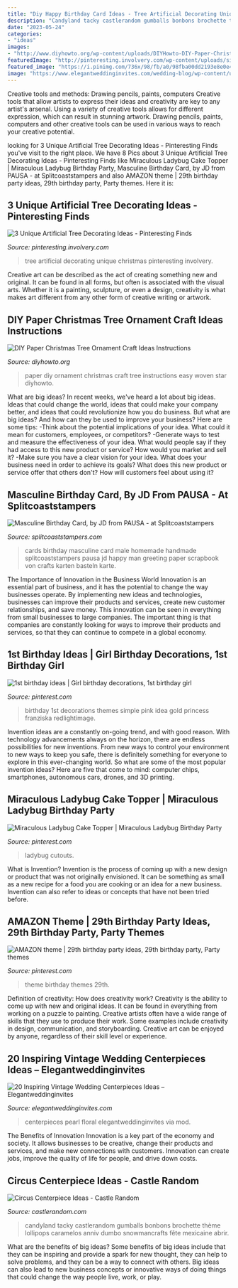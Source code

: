 ```yaml
---
title: "Diy Happy Birthday Card Ideas - Tree Artificial Decorating Unique Christmas Pinteresting Involvery"
description: "Candyland tacky castlerandom gumballs bonbons brochette thème lollipops caramelos anniv dumbo snowmancrafts fête mexicaine abrir"
date: "2023-05-24"
categories:
- "ideas"
images:
- "http://www.diyhowto.org/wp-content/uploads/DIYHowto-DIY-Paper-Christmas-Tree-Ornament-Craft-Ideas-04.jpg"
featuredImage: "http://pinteresting.involvery.com/wp-content/uploads/sites/15/-000/1/02b21c5b5cd1f04bd7aa5aa882731ad9.jpg"
featured_image: "https://i.pinimg.com/736x/98/fb/a0/98fba00dd2193e8e0e4ee1a6c72e1867.jpg"
image: "https://www.elegantweddinginvites.com/wedding-blog/wp-content/uploads/2016/07/gorgeous-vintage-floral-and-pearl-wedding-centerpieces.jpg"
---
```



Creative tools and methods: Drawing pencils, paints, computers
Creative tools that allow artists to express their ideas and creativity are key to any artist's arsenal. Using a variety of creative tools allows for different expression, which can result in stunning artwork. Drawing pencils, paints, computers and other creative tools can be used in various ways to reach your creative potential.

	

		
looking for 3 Unique Artificial Tree Decorating Ideas - Pinteresting Finds you've visit to the right place. We have 8 Pics about 3 Unique Artificial Tree Decorating Ideas - Pinteresting Finds like Miraculous Ladybug Cake Topper | Miraculous Ladybug Birthday Party, Masculine Birthday Card, by JD from PAUSA - at Splitcoaststampers and also AMAZON theme | 29th birthday party ideas, 29th birthday party, Party themes. Here it is:
		
    
## 3 Unique Artificial Tree Decorating Ideas - Pinteresting Finds

<img loading=lazy src="http://pinteresting.involvery.com/wp-content/uploads/sites/15/-000/1/02b21c5b5cd1f04bd7aa5aa882731ad9.jpg" onerror="this.onerror=null;this.src='https://tse2.mm.bing.net/th?id=OIP.reax9YqHnjyPNLd41_JeWAHaJ4&amp;pid=15.1';" alt="3 Unique Artificial Tree Decorating Ideas - Pinteresting Finds">

_Source: pinteresting.involvery.com_

>tree artificial decorating unique christmas pinteresting involvery. 

	

Creative art can be described as the act of creating something new and original. It can be found in all forms, but often is associated with the visual arts. Whether it is a painting, sculpture, or even a design, creativity is what makes art different from any other form of creative writing or artwork.

    
## DIY Paper Christmas Tree Ornament Craft Ideas Instructions

<img loading=lazy src="http://www.diyhowto.org/wp-content/uploads/DIYHowto-DIY-Paper-Christmas-Tree-Ornament-Craft-Ideas-04.jpg" onerror="this.onerror=null;this.src='https://tse3.mm.bing.net/th?id=OIP.pfTgV49bgKApoTCU75n7QgHaLs&amp;pid=15.1';" alt="DIY Paper Christmas Tree Ornament Craft Ideas Instructions">

_Source: diyhowto.org_

>paper diy ornament christmas craft tree instructions easy woven star diyhowto. 

	

What are big ideas?
In recent weeks, we've heard a lot about big ideas. Ideas that could change the world, ideas that could make your company better, and ideas that could revolutionize how you do business. But what are big ideas? And how can they be used to improve your business? Here are some tips: 
-Think about the potential implications of your idea. What could it mean for customers, employees, or competitors? 
-Generate ways to test and measure the effectiveness of your idea. What would people say if they had access to this new product or service? How would you market and sell it? 
-Make sure you have a clear vision for your idea. What does your business need in order to achieve its goals? What does this new product or service offer that others don't? How will customers feel about using it?

    
## Masculine Birthday Card, By JD From PAUSA - At Splitcoaststampers

<img loading=lazy src="http://images.splitcoaststampers.com/data/gallery/500/2016/04/09/Masculine_card_by_JD_from_PAUSA.jpg" onerror="this.onerror=null;this.src='https://tse4.mm.bing.net/th?id=OIP.xspXq31Vl3CBnziSIIhQwAHaK8&amp;pid=15.1';" alt="Masculine Birthday Card, by JD from PAUSA - at Splitcoaststampers">

_Source: splitcoaststampers.com_

>cards birthday masculine card male homemade handmade splitcoaststampers pausa jd happy man greeting paper scrapbook von crafts karten basteln karte. 

	

The Importance of Innovation in the Business World
Innovation is an essential part of business, and it has the potential to change the way businesses operate. By implementing new ideas and technologies, businesses can improve their products and services, create new customer relationships, and save money. This innovation can be seen in everything from small businesses to large companies. The important thing is that companies are constantly looking for ways to improve their products and services, so that they can continue to compete in a global economy.

    
## 1st Birthday Ideas | Girl Birthday Decorations, 1st Birthday Girl

<img loading=lazy src="https://i.pinimg.com/736x/98/fb/a0/98fba00dd2193e8e0e4ee1a6c72e1867.jpg" onerror="this.onerror=null;this.src='https://tse3.mm.bing.net/th?id=OIP.ljzIHW94CEdZR7vbrNC94QHaJ3&amp;pid=15.1';" alt="1st birthday ideas | Girl birthday decorations, 1st birthday girl">

_Source: pinterest.com_

>birthday 1st decorations themes simple pink idea gold princess franziska redlightimage. 

	

Invention ideas are a constantly on-going trend, and with good reason. With technology advancements always on the horizon, there are endless possibilities for new inventions. From new ways to control your environment to new ways to keep you safe, there is definitely something for everyone to explore in this ever-changing world. So what are some of the most popular invention ideas? Here are five that come to mind: computer chips, smartphones, autonomous cars, drones, and 3D printing.

    
## Miraculous Ladybug Cake Topper | Miraculous Ladybug Birthday Party

<img loading=lazy src="https://i.pinimg.com/736x/10/2f/2a/102f2afc97ce90120167c1d99d6978e2.jpg" onerror="this.onerror=null;this.src='https://tse3.mm.bing.net/th?id=OIP.Q_78lR0yzcYNwO0aUeRX9AHaJ3&amp;pid=15.1';" alt="Miraculous Ladybug Cake Topper | Miraculous Ladybug Birthday Party">

_Source: pinterest.com_

>ladybug cutouts. 

	

What is Invention?
Invention is the process of coming up with a new design or product that was not originally envisioned. It can be something as small as a new recipe for a food you are cooking or an idea for a new business. Invention can also refer to ideas or concepts that have not been tried before.

    
## AMAZON Theme | 29th Birthday Party Ideas, 29th Birthday Party, Party Themes

<img loading=lazy src="https://i.pinimg.com/736x/39/3f/e9/393fe9262de7c48600f474704b07a9e2.jpg" onerror="this.onerror=null;this.src='https://tse2.mm.bing.net/th?id=OIP.6oyHRH32jzFky3i02swu4AHaJ3&amp;pid=15.1';" alt="AMAZON theme | 29th birthday party ideas, 29th birthday party, Party themes">

_Source: pinterest.com_

>theme birthday themes 29th. 

	

Definition of creativity: How does creativity work?
Creativity is the ability to come up with new and original ideas. It can be found in everything from working on a puzzle to painting. Creative artists often have a wide range of skills that they use to produce their work. Some examples include creativity in design, communication, and storyboarding. Creative art can be enjoyed by anyone, regardless of their skill level or experience.

    
## 20 Inspiring Vintage Wedding Centerpieces Ideas – Elegantweddinginvites

<img loading=lazy src="https://www.elegantweddinginvites.com/wedding-blog/wp-content/uploads/2016/07/gorgeous-vintage-floral-and-pearl-wedding-centerpieces.jpg" onerror="this.onerror=null;this.src='https://tse4.mm.bing.net/th?id=OIP.NFqAAUKjDwdgnuSuU5mFMwHaLH&amp;pid=15.1';" alt="20 Inspiring Vintage Wedding Centerpieces Ideas – Elegantweddinginvites">

_Source: elegantweddinginvites.com_

>centerpieces pearl floral elegantweddinginvites via mod. 

	

The Benefits of Innovation
Innovation is a key part of the economy and society. It allows businesses to be creative, change their products and services, and make new connections with customers. Innovation can create jobs, improve the quality of life for people, and drive down costs.

    
## Circus Centerpiece Ideas - Castle Random

<img loading=lazy src="https://castlerandom.com/wp-content/uploads/2019/11/Circus-Centerpiece-5.jpg" onerror="this.onerror=null;this.src='https://tse4.mm.bing.net/th?id=OIP.K-9Ge9WipBlDvSEuV301DQHaJ6&amp;pid=15.1';" alt="Circus Centerpiece Ideas - Castle Random">

_Source: castlerandom.com_

>candyland tacky castlerandom gumballs bonbons brochette thème lollipops caramelos anniv dumbo snowmancrafts fête mexicaine abrir. 

	

What are the benefits of big ideas?
Some benefits of big ideas include that they can be inspiring and provide a spark for new thought, they can help to solve problems, and they can be a way to connect with others. Big ideas can also lead to new business concepts or innovative ways of doing things that could change the way people live, work, or play.

